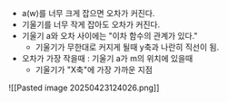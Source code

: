 - a(w)를 너무 크게 잡으면 오차가 커진다.
- 기울기를 너무 작게 잡아도 오차가 커진다.
- 기울기 a와 오차 사이에는 "이차 함수의 관계가 있다."
	- 기울기가 무한대로 커지게 될때 y축과 나란히 직선이 됨.
- 오차가 가장 작을때 : 기울기 a가 m의 위치에 있을때 
	- 기울기가 "X축"에 가장 가까운 지점

![[Pasted image 20250423124026.png]]

